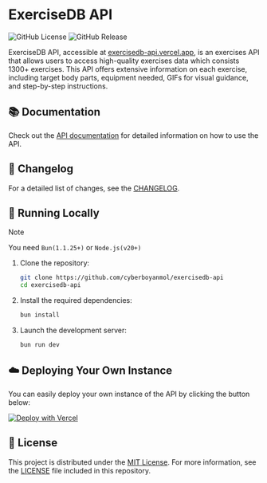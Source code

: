 # ExerciseDB API

![GitHub License](https://img.shields.io/github/license/cyberboyanmol/exercisedb-api)
![GitHub Release](https://img.shields.io/github/v/release/cyberboyanmol/exercisedb-api)

ExerciseDB API, accessible at [exercisedb-api.vercel.app](https://exercisedb-api.vercel.app/), is an exercises API that allows users to access high-quality exercises data which consists 1300+ exercises. This API offers extensive information on each exercise, including target body parts, equipment needed, GIFs for visual guidance, and step-by-step instructions.

## 📚 Documentation

Check out the [API documentation](https://exercisedb-api.vercel.app/docs) for detailed information on how to use the API.

## 📰 Changelog

For a detailed list of changes, see the [CHANGELOG](CHANGELOG.md).

## 🔌 Running Locally

> [!NOTE]
> You need `Bun(1.1.25+)` or `Node.js(v20+)`

1. Clone the repository:

   ```sh
   git clone https://github.com/cyberboyanmol/exercisedb-api
   cd exercisedb-api
   ```

2. Install the required dependencies:

   ```sh
   bun install
   ```

3. Launch the development server:

   ```sh
   bun run dev
   ```

## ☁️ Deploying Your Own Instance

You can easily deploy your own instance of the API by clicking the button below:

[![Deploy with Vercel](https://vercel.com/button)](https://vercel.com/new/clone?repository-url=https://github.com/cyberboyanmol/exercisedb-api)

## 📜 License

This project is distributed under the [MIT License](https://opensource.org/licenses/MIT). For more information, see the [LICENSE](LICENSE) file included in this repository.
